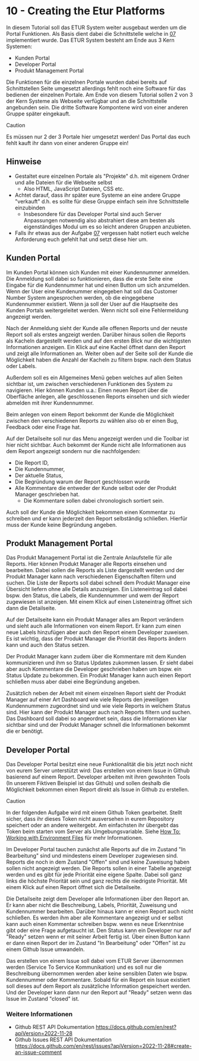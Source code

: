 # 10 - Creating the Etur Platforms

In diesem Tutorial soll das ETUR System weiter ausgebaut werden um die Portal Funktionen. Als Basis dient dabei die Schnittstelle welche in [07](./07-Creating-An-API.md) implementiert wurde. Das ETUR System besteht am Ende aus 3 Kern Systemen:

- Kunden Portal
- Developer Portal
- Produkt Management Portal

Die Funktionen für die einzelnen Portale wurden dabei bereits auf Schnittstellen Seite umgesetzt allerdings fehlt noch eine Software für das bedienen der einzelnen Portale. Am Ende von diesem Tutorial sollen 2 von 3 der Kern Systeme als Webseite verfügbar und an die Schnittstelle angebunden sein. Die dritte Software Kompontene wird von einer anderen Gruppe später eingekauft.

> [!CAUTION]
> Es müssen nur 2 der 3 Portale hier umgesetzt werden! Das Portal das euch fehlt kauft ihr dann von einer anderen Gruppe ein!

## Hinweise

- Gestaltet eure einzelnen Portale als "Projekte" d.h. mit eigenem Ordner und alle Dateien für die Webseite selbst
  - Also HTML, JavaScript Dateien, CSS etc.
- Achtet darauf, dass ihr später eure Systeme an eine andere Gruppe "verkauft" d.h. es sollte für diese Gruppe einfach sein ihre Schnittstelle einzubinden
  - Insbesondere für das Developer Portal sind auch Server Anpassungen notwendig also abstrahiert diese am besten als eigenständiges Modul um es so leicht anderen Gruppen anzubieten.
- Falls ihr etwas aus der Aufgabe [07](./07-Creating-An-API.md) vergessen habt notiert euch welche Anforderung euch gefehlt hat und setzt diese hier um.

## Kunden Portal

Im Kunden Portal können sich Kunden mit einer Kundennummer anmelden. Die Anmeldung soll dabei so funktionieren, dass die erste Seite eine Eingabe für die Kundennummer hat und einen Button um sich anzumelden. Wenn der User eine Kundenummer eingegeben hat soll das Customer Number System angesprochen werden, ob die eingegebene Kundennummer existiert. Wenn ja soll der User auf die Hauptseite des Kunden Portals weitergeleitet werden. Wenn nicht soll eine Fehlermeldung angezeigt werden.

Nach der Anmeldung sieht der Kunde alle offenen Reports und der neuste Report soll als erstes angzeigt werden. Darüber hinaus sollen die Reports als Kacheln dargestellt werden und auf den ersten Blick nur die wichtigsten Informationen anzeigen. Ein Klick auf eine Kachel öffnet dann den Report und zeigt alle Informationen an. Weiter oben auf der Seite soll der Kunde die Möglichkeit haben die Anzahl der Kacheln zu filtern bspw. nach dem Status oder Labels.

Außerdem soll es ein Allgemeines Menü geben welches auf allen Seiten sichtbar ist, um zwischen verschiedenen Funktionen des System zu navigieren. Hier können Kunden u.a.: Einen neuen Report über die Oberfläche anlegen, alle geschlossenen Reports einsehen und sich wieder abmelden mit ihrer Kundennummer.

Beim anlegen von einem Report bekommt der Kunde die Möglichkeit zwischen den verschiedenen Reports zu wählen also ob er einen Bug, Feedback oder eine Frage hat.

Auf der Detailseite soll nur das Menu angezeigt werden und die Toolbar ist hier nicht sichtbar. Auch bekommt der Kunde nicht alle Informationen aus dem Report angezeigt sondern nur die nachfolgenden:

- Die Report ID,
- Die Kundennummer,
- Der aktuelle Status,
- Die Begründung warum der Report geschlossen wurde
- Alle Kommentare die entweder der Kunde selbst oder der Produkt Manager geschrieben hat.
  - Die Kommentare sollen dabei chronologisch sortiert sein.

Auch soll der Kunde die Möglichkeit bekommen einen Kommentar zu schreiben und er kann jederzeit den Report selbständig schließen. Hierfür muss der Kunde keine Begründung angeben.

## Produkt Management Portal

Das Produkt Management Portal ist die Zentrale Anlaufstelle für alle Reports. Hier können Produkt Manager alle Reports einsehen und bearbeiten. Dabei sollen die Reports als Liste dargestellt werden und der Produkt Manager kann nach verschiedenen Eigenschaften filtern und suchen. Die Liste der Reports soll dabei schnell dem Produkt Manager eine Übersicht liefern ohne alle Details anzuzeigen. Ein Listeneintrag soll dabei bspw. den Status, die Labels, die Kundennummer und wem der Report zugewiesen ist anzeigen. Mit einem Klick auf einen Listeneintrag öffnet sich dann die Detailseite.

Auf der Detailseite kann ein Produkt Manager alles am Report verändern und sieht auch alle Informationen von einem Report. Er kann zum einen neue Labels hinzufügen aber auch den Report einem Developer zuweisen. Es ist wichtig, dass der Produkt Manager die Priorität des Reports ändern kann und auch den Status setzen.

Der Produkt Manager kann zudem über die Kommentare mit dem Kunden kommunizieren und ihm so Status Updates zukommen lassen. Er sieht dabei aber auch Kommentare die Developer geschrieben haben um bspw. ein Status Update zu bekommen. Ein Produkt Manager kann auch einen Report schließen muss aber dabei eine Begründung angeben.

Zusätzlich neben der Arbeit mit einem einzelnen Report sieht der Produkt Manager auf einer Art Dashboard wie viele Reports den jeweiligen Kundennummern zugeordnet sind und wie viele Reports in welchem Status sind. Hier kann der Produkt Manager auch nach Reports filtern und suchen. Das Dashboard soll dabei so angeordnet sein, dass die Informationen klar sichtbar sind und der Produkt Manager schnell die Informationen bekommt die er benötigt.

## Developer Portal

Das Developer Portal besitzt eine neue Funktionalität die bis jetzt noch nicht von eurem Server unterstützt wird: Das erstellen von einem Issue in Github basierend auf einem Report. Developer arbeiten mit ihren gewohnten Tools (In unserem Fiktiven Beispiel ist das Github) und sollen deshalb die Möglichkeit bekommen einen Report direkt als Issue in Github zu erstellen.

> [!CAUTION]
> In der folgenden Aufgabe wird mit einem Github Token gearbeitet. Stellt sicher, dass ihr dieses Token nicht ausversehen in eurem Repository speichert oder an andere weitergebt. Am einfachsten ihr übergebt das Token beim starten vom Server als Umgebungsvariable. Siehe [How To: Working with Environment Files](../../how-to-guides/nodejs/working-with-env-files.md) für mehr Informationen.

Im Developer Portal tauchen zunächst alle Reports auf die im Zustand "In Bearbeitung" sind und mindestens einem Developer zugewiesen sind. Reports die noch in dem Zustand "Offen" sind und keine Zuweisung haben sollen nicht angezeigt werden. Die Reports sollen in einer Tabelle angezeigt werden und es gibt für jede Priorität eine eigene Spalte. Dabei soll ganz links die höchste Priorität sein und ganz rechts die niedrigste Priorität. Mit einem Klick auf einen Report öffnet sich die Detailseite.

Die Detailseite zeigt dem Developer alle Informationen über den Report an. Er kann aber nicht die Beschreibung, Labels, Priorität, Zuweisung und Kundennummer bearbeiten. Darüber hinaus kann er einen Report auch nicht schließen. Es werden ihm aber alle Kommentare angezeigt und er selbst kann auch einen Kommentar schreiben bspw. wenn es neue Erkenntnise gibt oder eine Frage aufgetaucht ist. Den Status kann ein Developer nur auf "Ready" setzen wenn er mit seiner Arbeit fertig ist. Über einen Button kann er dann einen Report der im Zustand "In Bearbeitung" oder "Offen" ist zu einem Github Issue umwandeln.

Das erstellen von einem Issue soll dabei vom ETUR Server übernommen werden (Service To Service Kommunikation) und es soll nur die Beschreibung übernommen werden aber keine sensiblen Daten wie bspw. Kundennummer oder Kommentare. Sobald für ein Report ein Issue existiert soll dieses auf dem Report als zusätzliche Information gespeichert werden. Und der Developer kann dann nur den Report auf "Ready" setzen wenn das Issue im Zustand "closed" ist.

### Weitere Informationen

- Github REST API Dokumentation https://docs.github.com/en/rest?apiVersion=2022-11-28
- Github Issues REST API Dokumentation https://docs.github.com/en/rest/issues?apiVersion=2022-11-28#create-an-issue-comment
